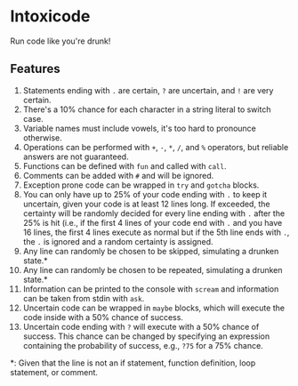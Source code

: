 # Intoxicode
Run code like you're drunk!

## Features
1. Statements ending with `.` are certain, `?` are uncertain, and `!` are very certain.
2. There's a 10% chance for each character in a string literal to switch case.
3. Variable names must include vowels, it's too hard to pronounce otherwise.
4. Operations can be performed with `+`, `-`, `*`, `/`, and `%` operators, but reliable answers are not guaranteed.
5. Functions can be defined with `fun` and called with `call`.
6. Comments can be added with `#` and will be ignored.
7. Exception prone code can be wrapped in `try` and `gotcha` blocks.
8. You can only have up to 25% of your code ending with `.` to keep it uncertain, given your code is at least 12 lines long. If exceeded, the certainty will be randomly decided for every line ending with `.` after the 25% is hit (i.e., if the first 4 lines of your code end with `.` and you have 16 lines, the first 4 lines execute as normal but if the 5th line ends with `.`, the `.` is ignored and a random certainty is assigned.
9. Any line can randomly be chosen to be skipped, simulating a drunken state.*
10. Any line can randomly be chosen to be repeated, simulating a drunken state.*
11. Information can be printed to the console with `scream` and information can be taken from stdin with `ask`.
12. Uncertain code can be wrapped in `maybe` blocks, which will execute the code inside with a 50% chance of success.
13. Uncertain code ending with `?` will execute with a 50% chance of success. This chance can be changed by specifying an expression containing the probability of success, e.g., `?75` for a 75% chance.

*: Given that the line is not an if statement, function definition, loop statement, or comment.

